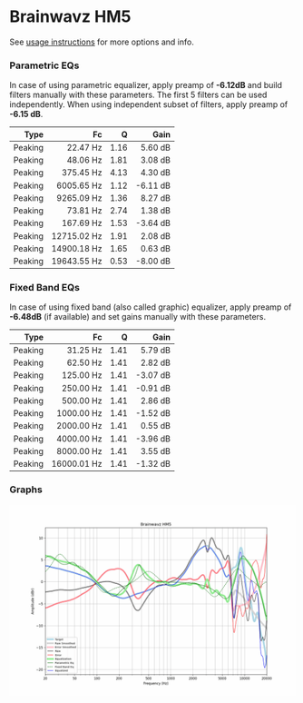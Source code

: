 # Brainwavz HM5
See [usage instructions](https://github.com/jaakkopasanen/AutoEq#usage) for more options and info.

### Parametric EQs
In case of using parametric equalizer, apply preamp of **-6.12dB** and build filters manually
with these parameters. The first 5 filters can be used independently.
When using independent subset of filters, apply preamp of **-6.15 dB**.

| Type    | Fc          |    Q | Gain     |
|--------:|------------:|-----:|---------:|
| Peaking | 22.47 Hz    | 1.16 | 5.60 dB  |
| Peaking | 48.06 Hz    | 1.81 | 3.08 dB  |
| Peaking | 375.45 Hz   | 4.13 | 4.30 dB  |
| Peaking | 6005.65 Hz  | 1.12 | -6.11 dB |
| Peaking | 9265.09 Hz  | 1.36 | 8.27 dB  |
| Peaking | 73.81 Hz    | 2.74 | 1.38 dB  |
| Peaking | 167.69 Hz   | 1.53 | -3.64 dB |
| Peaking | 12715.02 Hz | 1.91 | 2.08 dB  |
| Peaking | 14900.18 Hz | 1.65 | 0.63 dB  |
| Peaking | 19643.55 Hz | 0.53 | -8.00 dB |

### Fixed Band EQs
In case of using fixed band (also called graphic) equalizer, apply preamp of **-6.48dB**
(if available) and set gains manually with these parameters.

| Type    | Fc          |    Q | Gain     |
|--------:|------------:|-----:|---------:|
| Peaking | 31.25 Hz    | 1.41 | 5.79 dB  |
| Peaking | 62.50 Hz    | 1.41 | 2.82 dB  |
| Peaking | 125.00 Hz   | 1.41 | -3.07 dB |
| Peaking | 250.00 Hz   | 1.41 | -0.91 dB |
| Peaking | 500.00 Hz   | 1.41 | 2.86 dB  |
| Peaking | 1000.00 Hz  | 1.41 | -1.52 dB |
| Peaking | 2000.00 Hz  | 1.41 | 0.55 dB  |
| Peaking | 4000.00 Hz  | 1.41 | -3.96 dB |
| Peaking | 8000.00 Hz  | 1.41 | 3.55 dB  |
| Peaking | 16000.01 Hz | 1.41 | -1.32 dB |

### Graphs
![](./Brainwavz%20HM5.png)